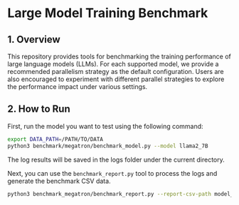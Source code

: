 # Large Model Training Benchmark
## 1. Overview
This repository provides tools for benchmarking the training performance of large language models (LLMs). For each supported model, we provide a recommended parallelism strategy as the default configuration. Users are also encouraged to experiment with different parallel strategies to explore the performance impact under various settings.


## 2. How to Run

First, run the model you want to test using the following command:
```bash
export DATA_PATH=/PATH/TO/DATA
python3 benchmark/megatron/benchmark_model.py --model llama2_7B
```
The log results will be saved in the logs folder under the current directory.

Next, you can use the `benchmark_report.py` tool to process the logs and generate the benchmark CSV data.
```bash
python3 benchmark_megatron/benchmark_report.py --report-csv-path model_benchmark_llama2_7B.csv

```
